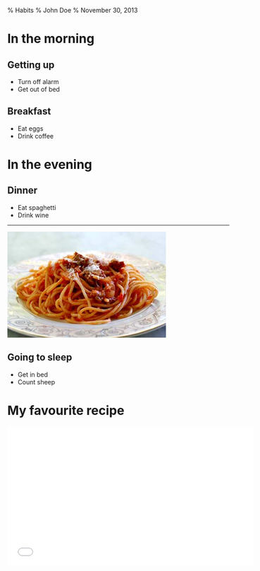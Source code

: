 % Habits
% John Doe
% November 30, 2013

# In the morning

## Getting up

- Turn off alarm
- Get out of bed

## Breakfast

- Eat eggs
- Drink coffee

# In the evening

## Dinner

- Eat spaghetti
- Drink wine

------------------

![picture of spaghetti](images/spaghetti.jpg)

## Going to sleep

- Get in bed
- Count sheep

# My favourite recipe

<iframe width="560" height="315" src="//www.youtube.com/embed/bjmYkPkjnVo" frameborder="0" allowfullscreen></iframe>

<!--
cd working directory
pandoc -t slidy -s slides.md -o slides.html # slidy
-->

